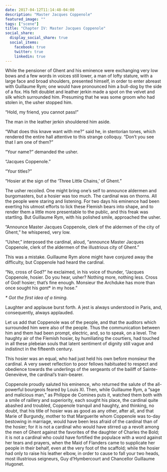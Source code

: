 ```yaml
---
date: 2017-04-12T11:14:48-04:00
description: "Master Jacques Coppenole"
featured_image: ""
tags: ["scene"]
title: "Chapter IV: Master Jacques Coppenole"
social_share:
  display_social_share: true
  social_items:
    facebook: true
    twitter: true
    linkedin: true
---
```

While the pensioner of Ghent and his eminence were exchanging very low
bows and a few words in voices still lower, a man of lofty stature, with a
large face and broad shoulders, presented himself, in order to enter
abreast with Guillaume Rym; one would have pronounced him a bull-dog by
the side of a fox. His felt doublet and leather jerkin made a spot on the
velvet and silk which surrounded him. Presuming that he was some groom who
had stolen in, the usher stopped him.

“Hold, my friend, you cannot pass!”

The man in the leather jerkin shouldered him aside.

“What does this knave want with me?” said he, in stentorian tones, which
rendered the entire hall attentive to this strange colloquy. “Don’t you
see that I am one of them?”

“Your name?” demanded the usher.

“Jacques Coppenole.”

“Your titles?”

“Hosier at the sign of the ‘Three Little Chains,’ of Ghent.”

The usher recoiled. One might bring one’s self to announce aldermen and
burgomasters, but a hosier was too much. The cardinal was on thorns. All
the people were staring and listening. For two days his eminence had been
exerting his utmost efforts to lick these Flemish bears into shape, and to
render them a little more presentable to the public, and this freak was
startling. But Guillaume Rym, with his polished smile, approached the
usher.

“Announce Master Jacques Coppenole, clerk of the aldermen of the city of
Ghent,” he whispered, very low.

“Usher,” interposed the cardinal, aloud, “announce Master Jacques
Coppenole, clerk of the aldermen of the illustrious city of Ghent.”

This was a mistake. Guillaume Rym alone might have conjured away the
difficulty, but Coppenole had heard the cardinal.

“No, cross of God?” he exclaimed, in his voice of thunder, “Jacques
Coppenole, hosier. Do you hear, usher? Nothing more, nothing less. Cross
of God! hosier; that’s fine enough. Monsieur the Archduke has more than
once sought his _gant_\* in my hose.”

_*  Got the first idea of a timing._

Laughter and applause burst forth. A jest is always understood in Paris,
and, consequently, always applauded.

Let us add that Coppenole was of the people, and that the auditors which
surrounded him were also of the people. Thus the communication between him
and them had been prompt, electric, and, so to speak, on a level. The
haughty air of the Flemish hosier, by humiliating the courtiers, had
touched in all these plebeian souls that latent sentiment of dignity still
vague and indistinct in the fifteenth century.

This hosier was an equal, who had just held his own before monsieur the
cardinal. A very sweet reflection to poor fellows habituated to respect
and obedience towards the underlings of the sergeants of the bailiff of
Sainte-Geneviève, the cardinal’s train-bearer.

Coppenole proudly saluted his eminence, who returned the salute of the
all-powerful bourgeois feared by Louis XI. Then, while Guillaume Rym, a
“sage and malicious man,” as Philippe de Comines puts it, watched them
both with a smile of raillery and superiority, each sought his place, the
cardinal quite abashed and troubled, Coppenole tranquil and haughty, and
thinking, no doubt, that his title of hosier was as good as any other,
after all, and that Marie of Burgundy, mother to that Marguerite whom
Coppenole was to-day bestowing in marriage, would have been less afraid of
the cardinal than of the hosier; for it is not a cardinal who would have
stirred up a revolt among the men of Ghent against the favorites of the
daughter of Charles the Bold; it is not a cardinal who could have
fortified the populace with a word against her tears and prayers, when the
Maid of Flanders came to supplicate her people in their behalf, even at
the very foot of the scaffold; while the hosier had only to raise his
leather elbow, in order to cause to fall your two heads, most illustrious
seigneurs, Guy d’Hymbercourt and Chancellor Guillaume Hugonet.
